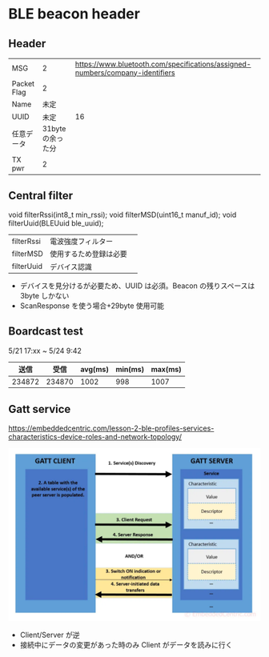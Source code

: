 # BLE beacon header

## Header

|             |                   |                                                                               |
| ----------- | ----------------- | ----------------------------------------------------------------------------- |
| MSG         | 2                 | https://www.bluetooth.com/specifications/assigned-numbers/company-identifiers |
| Packet Flag | 2                 |                                                                               |
| Name        | 未定              |                                                                               |
| UUID        | 未定              | 16                                                                            |
| 任意データ  | 31byte の余った分 |                                                                               |
| TX pwr      | 2                 |                                                                               |

## Central filter

void filterRssi(int8_t min_rssi);
void filterMSD(uint16_t manuf_id);
void filterUuid(BLEUuid ble_uuid);

|            |                        |     |
| ---------- | ---------------------- | --- |
| filterRssi | 電波強度フィルター     |     |
| filterMSD  | 使用するため登録は必要 |     |
| filterUuid | デバイス認識           |     |

- デバイスを見分けるが必要ため、UUID は必須。Beacon の残りスペースは 3byte しかない
- ScanResponse を使う場合+29byte 使用可能

## Boardcast test

5/21 17:xx ~ 5/24 9:42

| 送信   | 受信   | avg(ms) | min(ms) | max(ms) |
| ------ | ------ | ------- | ------- | ------- |
| 234872 | 234870 | 1002    | 998     | 1007    |

## Gatt service

https://embeddedcentric.com/lesson-2-ble-profiles-services-characteristics-device-roles-and-network-topology/

![service](./tmp/service.png)

- Client/Server が逆
- 接続中にデータの変更があった時のみ Client がデータを読みに行く
